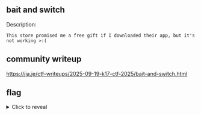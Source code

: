 ## bait and switch
Description:
```
This store promised me a free gift if I downloaded their app, but it's not working >:(
```

## community writeup
https://jia.je/ctf-writeups/2025-09-19-k17-ctf-2025/bait-and-switch.html

## flag
<details>
    <summary>Click to reveal</summary>

    K17{i_d0n't_th1nk_fi$h_lik3_w@sabi}
</details>